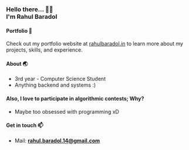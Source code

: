 <h3>
   Hello there... 👋😊  <br>
   I'm
   <span>
      Rahul Baradol
   </span>
  <br>
</h3>
 
#### Portfolio 🌟
Check out my portfolio website at [rahulbaradol.in](https://rahulbaradol.in) to learn more about my projects, skills, and experience.

#### About 🌏
- 3rd year - Computer Science Student
- Anything backend and systems :)

#### Also, I love to participate in algorithmic contests; Why?
-  Maybe too obsessed with programming xD

#### Get in touch 📫
- Mail: **rahul.baradol.14@gmail.com**
